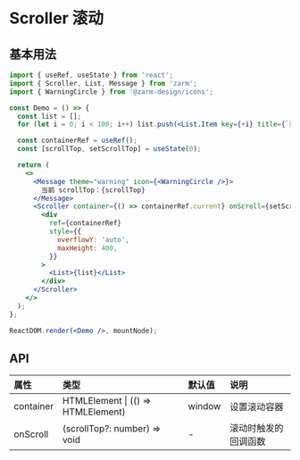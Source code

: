 # Scroller 滚动

## 基本用法

```jsx
import { useRef, useState } from 'react';
import { Scroller, List, Message } from 'zarm';
import { WarningCircle } from '@zarm-design/icons';

const Demo = () => {
  const list = [];
  for (let i = 0; i < 100; i++) list.push(<List.Item key={+i} title={`第 ${i + 1} 行`} />);

  const containerRef = useRef();
  const [scrollTop, setScrollTop] = useState(0);

  return (
    <>
      <Message theme="warning" icon={<WarningCircle />}>
        当前 scrollTop：{scrollTop}
      </Message>
      <Scroller container={() => containerRef.current} onScroll={setScrollTop}>
        <div
          ref={containerRef}
          style={{
            overflowY: 'auto',
            maxHeight: 400,
          }}
        >
          <List>{list}</List>
        </div>
      </Scroller>
    </>
  );
};

ReactDOM.render(<Demo />, mountNode);
```

## API

| 属性      | 类型                               | 默认值 | 说明                 |
| :-------- | :--------------------------------- | :----- | :------------------- |
| container | HTMLElement \| (() => HTMLElement) | window | 设置滚动容器         |
| onScroll  | (scrollTop?: number) => void       | -      | 滚动时触发的回调函数 |
